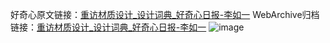 好奇心原文链接：[重访材质设计_设计词典_好奇心日报-李如一](https://www.qdaily.com/articles/3384.html)
WebArchive归档链接：[重访材质设计_设计词典_好奇心日报-李如一](http://web.archive.org/web/20160406144228/http://www.qdaily.com/articles/3384.html)
![image](http://ww3.sinaimg.cn/large/007d5XDply1g3vamhwgxjj30u02dw4mx)